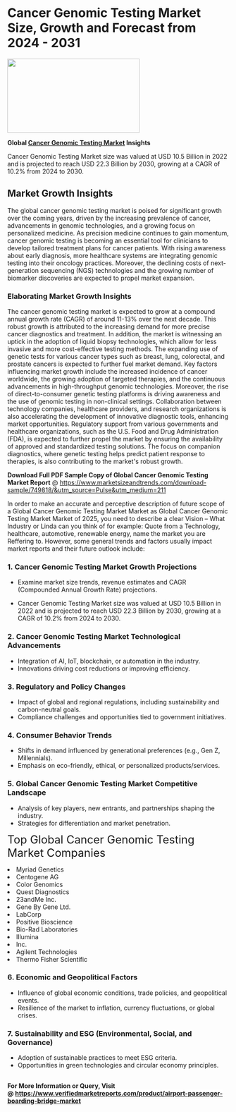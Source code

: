 <H1>Cancer Genomic Testing Market Size, Growth and Forecast from 2024 - 2031</H1><img class="aligncenter size-medium wp-image-584254" src="https://thirdeyenews.in/wp-content/uploads/2024/09/Global-Market-Research-300x168.jpeg" alt="" width="300" height="168" /><p><strong>Global&nbsp;<a href="https://www.marketsizeandtrends.com/download-sample/749818/&amp;utm_source=Pulse&amp;utm_medium=211">Cancer Genomic Testing Market</a> Insights</strong></p><p>Cancer Genomic Testing Market size was valued at USD 10.5 Billion in 2022 and is projected to reach USD 22.3 Billion by 2030, growing at a CAGR of 10.2% from 2024 to 2030.</p><p><h2>Market Growth Insights</h2> The global cancer genomic testing market is poised for significant growth over the coming years, driven by the increasing prevalence of cancer, advancements in genomic technologies, and a growing focus on personalized medicine. As precision medicine continues to gain momentum, cancer genomic testing is becoming an essential tool for clinicians to develop tailored treatment plans for cancer patients. With rising awareness about early diagnosis, more healthcare systems are integrating genomic testing into their oncology practices. Moreover, the declining costs of next-generation sequencing (NGS) technologies and the growing number of biomarker discoveries are expected to propel market expansion. <h3>Elaborating Market Growth Insights</h3> The cancer genomic testing market is expected to grow at a compound annual growth rate (CAGR) of around 11-13% over the next decade. This robust growth is attributed to the increasing demand for more precise cancer diagnostics and treatment. In addition, the market is witnessing an uptick in the adoption of liquid biopsy technologies, which allow for less invasive and more cost-effective testing methods. The expanding use of genetic tests for various cancer types such as breast, lung, colorectal, and prostate cancers is expected to further fuel market demand. Key factors influencing market growth include the increased incidence of cancer worldwide, the growing adoption of targeted therapies, and the continuous advancements in high-throughput genomic technologies. Moreover, the rise of direct-to-consumer genetic testing platforms is driving awareness and the use of genomic testing in non-clinical settings. Collaboration between technology companies, healthcare providers, and research organizations is also accelerating the development of innovative diagnostic tools, enhancing market opportunities. Regulatory support from various governments and healthcare organizations, such as the U.S. Food and Drug Administration (FDA), is expected to further propel the market by ensuring the availability of approved and standardized testing solutions. The focus on companion diagnostics, where genetic testing helps predict patient response to therapies, is also contributing to the market's robust growth. </p><p><span class=""><strong>Download Full PDF Sample Copy of Global Cancer Genomic Testing Market Report</strong> @ <a href="https://www.marketsizeandtrends.com/download-sample/749818/&amp;utm_source=Pulse&amp;utm_medium=211" target="_blank">https://www.marketsizeandtrends.com/download-sample/749818/&amp;utm_source=Pulse&amp;utm_medium=211</a></span></p><p>In order to make an accurate and perceptive description of future scope of a Global&nbsp;Cancer Genomic Testing Market Market as Global&nbsp;Cancer Genomic Testing Market Market of 2025, you need to describe a clear Vision &ndash; What Industry or Linda can you think of for example: Quote from a Technology, healthcare, automotive, renewable energy, name the market you are Reffering to. However, some general trends and factors usually impact market reports and their future outlook include:</p><h3>1.&nbsp;<strong>Cancer Genomic Testing Market Growth Projections</strong></h3><ul><li>Examine market size trends, revenue estimates and CAGR (Compounded Annual Growth Rate) projections.</li><li><p>Cancer Genomic Testing Market size was valued at USD 10.5 Billion in 2022 and is projected to reach USD 22.3 Billion by 2030, growing at a CAGR of 10.2% from 2024 to 2030.</p></li></ul><h3>2.&nbsp;<strong>Cancer Genomic Testing Market Technological Advancements</strong></h3><ul><li>Integration of AI, IoT, blockchain, or automation in the industry.</li><li>Innovations driving cost reductions or improving efficiency.</li></ul><h3>3.&nbsp;<strong>Regulatory and Policy Changes</strong></h3><ul><li>Impact of global and regional regulations, including sustainability and carbon-neutral goals.</li><li>Compliance challenges and opportunities tied to government initiatives.</li></ul><h3>4.&nbsp;<strong>Consumer Behavior Trends</strong></h3><ul><li>Shifts in demand influenced by generational preferences (e.g., Gen Z, Millennials).</li><li>Emphasis on eco-friendly, ethical, or personalized products/services.</li></ul><h3>5.&nbsp;<strong>Global Cancer Genomic Testing Market Competitive Landscape</strong></h3><ul><li>Analysis of key players, new entrants, and partnerships shaping the industry.</li><li>Strategies for differentiation and market penetration.</li></ul><p data-pm-slice="1 1 []"><span style="color: inherit; font-family: inherit; font-size: 25px;">Top Global Cancer Genomic Testing Market Companies</span></p><div class="" data-test-id=""><p><li>Myriad Genetics</li><li> Centogene AG</li><li> Color Genomics</li><li> Quest Diagnostics</li><li> 23andMe Inc.</li><li> Gene By Gene Ltd.</li><li> LabCorp</li><li> Positive Bioscience</li><li> Bio-Rad Laboratories</li><li> Illumina</li><li> Inc.</li><li> Agilent Technologies</li><li> Thermo Fisher Scientific</li></p></div><h3>6.&nbsp;<strong>Economic and Geopolitical Factors</strong></h3><ul><li>Influence of global economic conditions, trade policies, and geopolitical events.</li><li>Resilience of the market to inflation, currency fluctuations, or global crises.</li></ul><h3>7.&nbsp;<strong>Sustainability and ESG (Environmental, Social, and Governance)</strong></h3><ul><li>Adoption of sustainable practices to meet ESG criteria.</li><li>Opportunities in green technologies and circular economy principles.</li></ul><h2><strong style="font-size: 14px;">For More Information or Query, Visit @&nbsp;</strong><a style="background-color: #ffffff; font-size: 14px;" href="https://www.marketsizeandtrends.com/report/cancer-genomic-testing-market/" target="_blank">https://www.verifiedmarketreports.com/product/airport-passenger-boarding-bridge-market</a></h2>

